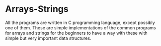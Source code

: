 # Arrays-Strings
All the programs are written in C programming language, except possibly one of them. These are simple implementations of the 
common programs for arrays and strings for the beginners to have a way with these with simple but very important data structures.

